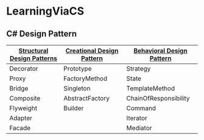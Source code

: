 # LearningViaCS
## C# Design Pattern  
|[Structural Design Patterns](https://www.codeproject.com/articles/438922/design-patterns-2-of-3-structural-design-patterns)|[Creational Design Pattern](https://www.codeproject.com/Articles/430590/Design-Patterns-of-Creational-Design-Patterns)|[Behavioral Design Pattern]()|
|-|-|-|
|Decorator|Prototype|Strategy|
|Proxy|FactoryMethod|State|
|Bridge|Singleton|TemplateMethod|
|Composite|AbstractFactory|ChainOfResponsibility|
|Flyweight|Builder|Command|
|Adapter||Iterator|
|Facade||Mediator|
